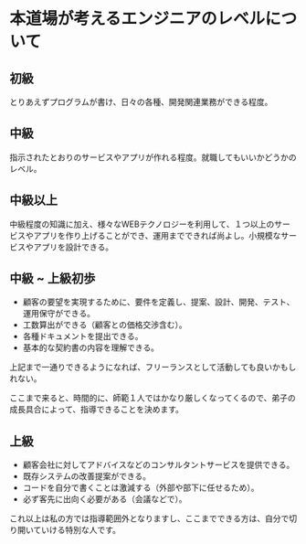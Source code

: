 
# 本道場が考えるエンジニアのレベルについて

## 初級

とりあえずプログラムが書け、日々の各種、開発関連業務ができる程度。

## 中級

指示されたとおりのサービスやアプリが作れる程度。就職してもいいかどうかのレベル。

## 中級以上

中級程度の知識に加え、様々なWEBテクノロジーを利用して、１つ以上のサービスやアプリを作り上げることができ、運用までできれば尚よし。小規模なサービスやアプリを設計できる。

## 中級 ~ 上級初歩

- 顧客の要望を実現するために、要件を定義し、提案、設計、開発、テスト、運用保守ができる。
- 工数算出ができる（顧客との価格交渉含む）。
- 各種ドキュメントを提出できる。
- 基本的な契約書の内容を理解できる。

上記まで一通りできるようになれば、フリーランスとして活動しても良いかもしれない。

ここまで来ると、時間的に、師範１人ではかなり厳しくなってくるので、弟子の成長具合によって、指導できることを決めます。

## 上級

- 顧客会社に対してアドバイスなどのコンサルタントサービスを提供できる。
- 既存システムの改善提案ができる。
- コードを自分で書くことは激減する（外部や部下に任せるため）。
- 必ず客先に出向く必要がある（会議などで）。

これ以上は私の方では指導範囲外となりますし、ここまでできる方は、自分で切り開いていける特別な人です。

